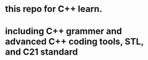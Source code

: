 # this repo for C++ learn. 
# including C++ grammer and advanced C++ coding tools, STL, and C21 standard
